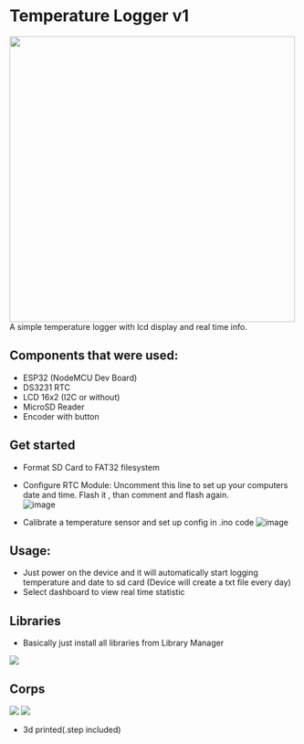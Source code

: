 <h1>Temperature Logger v1
</h1>
<img width="500" src="https://github.com/alextereshyt/Temperature-Logger/assets/48646892/faf23647-2506-4f6e-808b-aa41008e9889"/><br>
A simple temperature logger with lcd display and real time info.

<h2>Components that were used:</h2>

- ESP32 (NodeMCU Dev Board)
- DS3231 RTC 
- LCD 16x2 (I2C or without)
- MicroSD Reader 
- Encoder with button

<h2>Get started</h2>

- Format SD Card to FAT32 filesystem

- Configure RTC Module:
 Uncomment this line to set up your computers date and time.
 Flash it , than comment and flash again.<br>
 ![image](https://github.com/alextereshyt/Temperature-Logger/assets/48646892/55121406-21ad-433e-b6ff-9285349cd071)

 
- Calibrate a temperature sensor and set up config in .ino code
![image](https://github.com/alextereshyt/Temperature-Logger/assets/48646892/fd7ad960-8538-4c87-a90c-3e5991984e0b)

<h2>Usage:</h2>

- Just power on the device and it will automatically start logging temperature and date to sd card 
(Device will create a txt file every day)<br>
- Select dashboard to view real time statistic 

<h2>Libraries</h2>

- Basically just install all libraries from Library Manager<br>
<img src="https://github.com/alextereshyt/Temperature-Logger/assets/48646892/6f23cc6d-cea1-4fa6-a559-593dddca6778"/>


<h2>Corps</h2>
<img src="https://github.com/alextereshyt/Temperature-Logger/assets/48646892/0a8289f9-b41a-43b3-9990-d79033a1c497"/>
<img src="https://github.com/alextereshyt/Temperature-Logger/assets/48646892/83558816-4e40-4529-a2cb-9ec75a7fd622"/>

- 3d printed(.step included)








